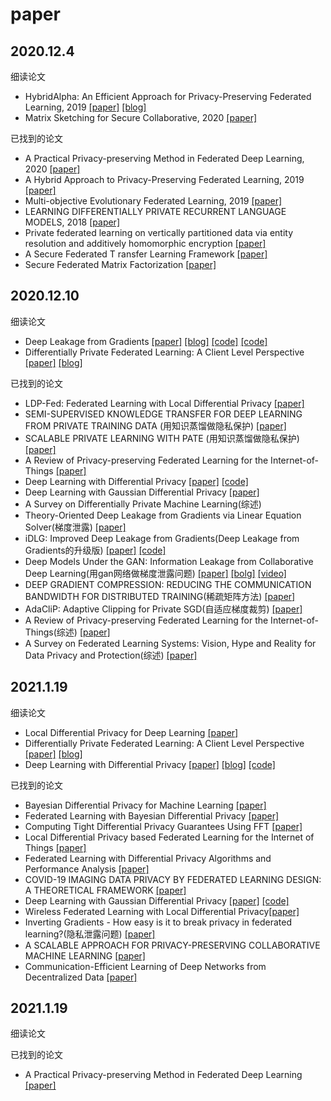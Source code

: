 # paper<br>

## 2020.12.4<br>
细读论文<br>
* HybridAlpha: An Efficient Approach for Privacy-Preserving Federated Learning, 2019 [[paper]](https://arxiv.org/pdf/1912.05897.pdf) [[blog]](https://blog.csdn.net/qq_39715243/article/details/113447711)<br>
* Matrix Sketching for Secure Collaborative, 2020 [[paper]](https://arxiv.org/pdf/1909.11201v3.pdf)<br>

已找到的论文<br>
* A Practical Privacy-preserving Method in Federated Deep Learning, 2020 [[paper]](https://arxiv.org/pdf/2002.09843v3.pdf)<br>
* A Hybrid Approach to Privacy-Preserving Federated Learning, 2019 [[paper]](https://arxiv.org/pdf/1812.03224v2.pdf)<br>
* Multi-objective Evolutionary Federated Learning, 2019 [[paper]](https://arxiv.org/pdf/1812.07478v2.pdf)<br>
* LEARNING DIFFERENTIALLY PRIVATE RECURRENT LANGUAGE MODELS, 2018 [[paper]](https://arxiv.org/pdf/1710.06963v3.pdf)<br>
* Private federated learning on vertically partitioned data via entity resolution and additively homomorphic encryption [[paper]](https://arxiv.org/pdf/1711.10677v1.pdf)<br>
* A Secure Federated T ransfer Learning Framework [[paper]](https://arxiv.org/pdf/1812.03337v2.pdf)<br>
* Secure Federated Matrix Factorization [[paper]](https://arxiv.org/pdf/1906.05108v1.pdf)<br>

## 2020.12.10<br>
细读论文<br>
* Deep Leakage from Gradients [[paper]](https://arxiv.org/pdf/1906.08935v2.pdf) [[blog]](https://blog.csdn.net/qq_39715243/article/details/111396724) [[code]](https://github.com/niklausliu/deep-leakage-from-gradients) [[code]](https://gist.github.com/Lyken17/91b81526a8245a028d4f85ccc9191884)<br>
* Differentially Private Federated Learning: A Client Level Perspective [[paper]](https://arxiv.org/pdf/1712.07557v2.pdf) [[blog]](https://blog.csdn.net/qq_39715243/article/details/113138060)<br>

已找到的论文<br>
* LDP-Fed: Federated Learning with Local Differential Privacy [[paper]](https://arxiv.org/pdf/2006.03637v1.pdf)<br>
* SEMI-SUPERVISED KNOWLEDGE TRANSFER FOR DEEP LEARNING FROM PRIVATE TRAINING DATA (用知识蒸馏做隐私保护) [[paper]](https://arxiv.org/pdf/1610.05755v4.pdf)<br>
* SCALABLE PRIVATE LEARNING WITH PATE (用知识蒸馏做隐私保护) [[paper]](https://arxiv.org/pdf/1802.08908v1.pdf)<br>
* A Review of Privacy-preserving Federated Learning for the Internet-of-Things [[paper]](https://arxiv.org/pdf/2004.11794v2.pdf)<br>
* Deep Learning with Differential Privacy [[paper]](https://arxiv.org/pdf/1607.00133v2.pdf) [[code]](https://github.com/mayank5695/Differential-Privacy)<br>
* Deep Learning with Gaussian Differential Privacy [[paper]](https://arxiv.org/pdf/1911.11607v3.pdf)<br>
* A Survey on Differentially Private Machine Learning(综述)<br>
* Theory-Oriented Deep Leakage from Gradients via Linear Equation Solver(梯度泄露) [[paper]](https://arxiv.org/pdf/2010.13356v1.pdf)<br>
* iDLG: Improved Deep Leakage from Gradients(Deep Leakage from Gradients的升级版) [[paper]](https://arxiv.org/pdf/2001.02610v1.pdf) [[code]](https://github.com/PatrickZH/Improved-Deep-Leakage-from-Gradients)<br>
* Deep Models Under the GAN: Information Leakage from Collaborative Deep Learning(用gan网络做梯度泄露问题) [[paper]](https://arxiv.org/pdf/1702.07464v3.pdf) [[bolg]](https://www.cnblogs.com/lucifer1997/p/11280430.html) [[video]](https://www.bilibili.com/video/av754203808/)<br>
* DEEP GRADIENT COMPRESSION: REDUCING THE COMMUNICATION BANDWIDTH FOR DISTRIBUTED TRAINING(稀疏矩阵方法) [[paper]](https://arxiv.org/pdf/1712.01887v3.pdf)<br>
* AdaCliP: Adaptive Clipping for Private SGD(自适应梯度裁剪) [[paper]](https://arxiv.org/pdf/1908.07643v2.pdf)<br>
* A Review of Privacy-preserving Federated Learning for the Internet-of-Things(综述) [[paper]](https://arxiv.org/pdf/2004.11794v2.pdf)<br>
* A Survey on Federated Learning Systems: Vision, Hype and Reality for Data Privacy and Protection(综述) [[paper]](https://arxiv.org/pdf/1907.09693v4.pdf)<br>

## 2021.1.19<br>
细读论文<br>
* Local Differential Privacy for Deep Learning [[paper]](https://arxiv.org/pdf/1908.02997v3.pdf)<br>
* Differentially Private Federated Learning: A Client Level Perspective [[paper]](https://arxiv.org/pdf/1712.07557v2.pdf) [[blog]](https://blog.csdn.net/qq_39715243/article/details/113138060)<br>
* Deep Learning with Differential Privacy [[paper]](https://arxiv.org/pdf/1607.00133v2.pdf) [[blog]](https://blog.csdn.net/qq_39715243/article/details/113137913) [[code]](https://github.com/lingyunhao/Deep-Learning-with-Differential-Privacy)<br>

已找到的论文<br>
* Bayesian Differential Privacy for Machine Learning [[paper]](https://arxiv.org/pdf/1901.09697v5.pdf)<br>
* Federated Learning with Bayesian Differential Privacy [[paper]](https://arxiv.org/pdf/1911.10071v1.pdf)<br>
* Computing Tight Differential Privacy Guarantees Using FFT [[paper]](https://arxiv.org/pdf/1906.03049v2.pdf)<br>
* Local Differential Privacy based Federated Learning for the Internet of Things [[paper]](https://arxiv.org/pdf/2004.08856v2.pdf)<br>
* Federated Learning with Differential Privacy Algorithms and Performance Analysis [[paper]](https://arxiv.org/pdf/1911.00222v2.pdf)<br>
* COVID-19 IMAGING DATA PRIVACY BY FEDERATED LEARNING DESIGN: A THEORETICAL FRAMEWORK [[paper]](https://arxiv.org/pdf/2010.06177v1.pdf)<br>
* Deep Learning with Gaussian Differential Privacy [[paper]](https://arxiv.org/pdf/1911.11607v3.pdf) [[code]](https://github.com/woodyx218/Deep-Learning-with-GDP-Pytorch)<br>
* Wireless Federated Learning with Local Differential Privacy[[paper]](https://arxiv.org/pdf/2002.05151v1.pdf)<br>
* Inverting Gradients - How easy is it to break privacy in federated learning?(隐私泄露问题) [[paper]](https://arxiv.org/pdf/2003.14053v2.pdf)<br>
* A SCALABLE APPROACH FOR PRIVACY-PRESERVING COLLABORATIVE MACHINE LEARNING [[paper]](https://arxiv.org/pdf/2011.01963v1.pdf)<br>
* Communication-Efficient Learning of Deep Networks from Decentralized Data [[paper]](https://arxiv.org/pdf/1602.05629v3.pdf)<br>

## 2021.1.19<br>
细读论文<br>

已找到的论文<br>
* A Practical Privacy-preserving Method in Federated Deep Learning [[paper]](https://arxiv.org/pdf/2002.09843v3.pdf)<br>


